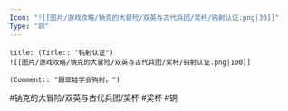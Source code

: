 ```yaml
---
Icon: "![[图片/游戏攻略/钠克的大冒险/双英与古代兵团/奖杯/钩射认证.png|30]]"
Type: "铜"
---
```

```ad-common-bronze-trophy
title: (Title:: "钩射认证")
![[图片/游戏攻略/钠克的大冒险/双英与古代兵团/奖杯/钩射认证.png|100]]

(Comment:: "跟亚娃学会钩射。")
```

#钠克的大冒险/双英与古代兵团/奖杯 #奖杯 #铜
